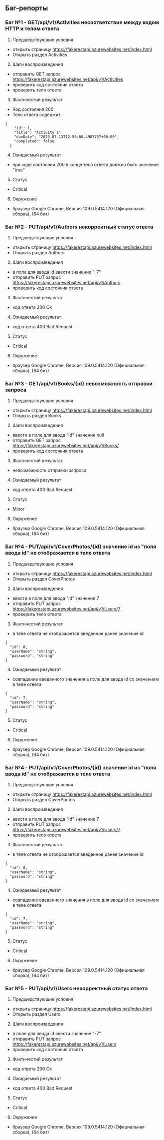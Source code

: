 ## Баг-репорты

### Баг №1 - GET​/api​/v1​/Activities несоответствие между кодом HTTP и телом ответа

1. Предшедствующие условия
- открыть страницу https://fakerestapi.azurewebsites.net/index.html
- Открыть раздел Activities

2. Шаги воспроизведения
- отправить GET запрос https://fakerestapi.azurewebsites.net/api/v1/Activities
- проверить код состояния ответа
- проверить тело ответа

3. Фактичестий результат
- Код состояния 200
- Тело ответа содержит:
```
{
    "id": 1,
    "title": "Activity 1",
    "dueDate": "2023-07-13T12:56:00.4987757+00:00",
    "completed": false
  }
  ```

4.	Ожидаемый результат
- при коде состоянии 200 в конце тела ответа должно быть значение "true"

5.	Статус
- Critical

6.	Окружение
- браузер Google Chrome, Версия 109.0.5414.120 (Официальная сборка), (64 бит)

### Баг №2 - PUT​/api​/v1​/Authors некорректный статус ответа

1. Предшедствующие условия
- открыть страницу https://fakerestapi.azurewebsites.net/index.html
- Открыть раздел Authors

2. Шаги воспроизведения
- в поле для ввода id ввести значение "-7"
- отправить PUT запрос https://fakerestapi.azurewebsites.net/api/v1/Authors
- проверить код состояния ответа

3. Фактичестий результат
- код ответа 200 Ok
4.	Ожидаемый результат
- код ответа 400 Bad Request

5.	Статус
- Critical

6.	Окружение
- браузер Google Chrome, Версия 109.0.5414.120 (Официальная сборка), (64 бит)

### Баг №3 - GET​/api​/v1​/Books​/{id} невозможность отправки запроса

1. Предшедствующие условия
- открыть страницу https://fakerestapi.azurewebsites.net/index.html
- Открыть раздел Books

2. Шаги воспроизведения
- ввести в поле для ввода "id" значение null
- отправить GET запрос https://fakerestapi.azurewebsites.net/api/v1/Books/
- проверить код состояния ответа

3. Фактичестий результат
- невозможность отправки запроса
4.	Ожидаемый результат
- код ответа 400 Bad Request

5.	Статус
- Minor

6.	Окружение
- браузер Google Chrome, Версия 109.0.5414.120 (Официальная сборка), (64 бит)

### Баг №4 - PUT​/api​/v1​/CoverPhotos​/{id} значение id из "поля ввода id" не отображается в теле ответа

1. Предшедствующие условия
- открыть страницу https://fakerestapi.azurewebsites.net/index.html
- Открыть раздел CoverPhotos

2. Шаги воспроизведения
- ввести в поле для ввода "id" значение 7
- отправить PUT запрос https://fakerestapi.azurewebsites.net/api/v1/Users/7
- проверить тело ответа

3. Фактичестий результат
- в теле ответа не отображается введенное ранее значение id
```
{
  "id": 0,
  "userName": "string",
  "password": "string"
}
```
4.	Ожидаемый результат
- совпадение введенного значения в поле для ввода id со значением в теле ответа
```
{
  "id": 7,
  "userName": "string",
  "password": "string"
}
```

5.	Статус
- Critical

6.	Окружение
- браузер Google Chrome, Версия 109.0.5414.120 (Официальная сборка), (64 бит)

### Баг №4 - PUT​/api​/v1​/CoverPhotos​/{id} значение id из "поля ввода id" не отображается в теле ответа

1. Предшедствующие условия
- открыть страницу https://fakerestapi.azurewebsites.net/index.html
- Открыть раздел CoverPhotos

2. Шаги воспроизведения
- ввести в поле для ввода "id" значение 7
- отправить PUT запрос https://fakerestapi.azurewebsites.net/api/v1/Users/7
- проверить тело ответа

3. Фактичестий результат
- в теле ответа не отображается введенное ранее значение id
```
{
  "id": 0,
  "userName": "string",
  "password": "string"
}
```
4.	Ожидаемый результат
- совпадение введенного значения в поле для ввода id со значением в теле ответа
```
{
  "id": 7,
  "userName": "string",
  "password": "string"
}
```

5.	Статус
- Critical

6.	Окружение
- браузер Google Chrome, Версия 109.0.5414.120 (Официальная сборка), (64 бит)

### Баг №5 - PUT​/api​/v1​/Users некорректный статус ответа

1. Предшедствующие условия
- открыть страницу https://fakerestapi.azurewebsites.net/index.html
- Открыть раздел Users

2. Шаги воспроизведения
- в поле для ввода id ввести значение "-7"
- отправить PUT запрос https://fakerestapi.azurewebsites.net/api/v1/Users
- проверить код состояния ответа

3. Фактичестий результат
- код ответа 200 Ok
4.	Ожидаемый результат
- код ответа 400 Bad Request

5.	Статус
- Critical

6.	Окружение
- браузер Google Chrome, Версия 109.0.5414.120 (Официальная сборка), (64 бит)